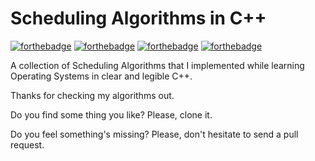 # Scheduling Algorithms in C++

[![forthebadge](https://forthebadge.com/images/badges/made-with-c-plus-plus.svg)](https://forthebadge.com)
[![forthebadge](https://forthebadge.com/images/badges/pretty-risque.svg)](https://forthebadge.com)
[![forthebadge](https://forthebadge.com/images/badges/kinda-sfw.svg)](https://forthebadge.com)
[![forthebadge](https://forthebadge.com/images/badges/60-percent-of-the-time-works-every-time.svg)](https://forthebadge.com)

A collection of Scheduling Algorithms that I implemented while learning Operating Systems in clear and legible C++.

Thanks for checking my algorithms out.

Do you find some thing you like? Please, clone it.

Do you feel something's missing? Please, don't hesitate to send a pull request.
